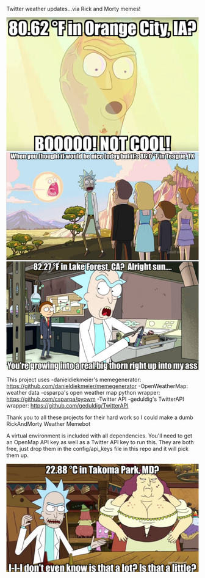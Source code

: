 Twitter weather updates...via Rick and Morty memes!

![notCool](https://raw.githubusercontent.com/mpvoss/RickAndMortyWeatherTweets/master/examples/notCool.png)
![sun](https://raw.githubusercontent.com/mpvoss/RickAndMortyWeatherTweets/master/examples/sun.png)
![thorn](https://raw.githubusercontent.com/mpvoss/RickAndMortyWeatherTweets/master/examples/thorn.png)


This project uses
-danieldiekmeier's memegenerator: https://github.com/danieldiekmeier/memegenerator
-OpenWeatherMap: weather data
-csparpa's open weather map python wrapper: https://github.com/csparpa/pyowm
-Twitter API
-geduldig's TwitterAPI wrapper: https://github.com/geduldig/TwitterAPI

Thank you to all these projects for their hard work so I could make a dumb RickAndMorty Weather Memebot

A virtual environment is included with all dependencies.  You'll need to get an OpenMap API key as well as a Twitter API key to run this.  They are both free, just drop them in the config/api_keys file in this repo and it will pick them up.

![celsius](https://raw.githubusercontent.com/mpvoss/RickAndMortyWeatherTweets/master/examples/celsius.png)
